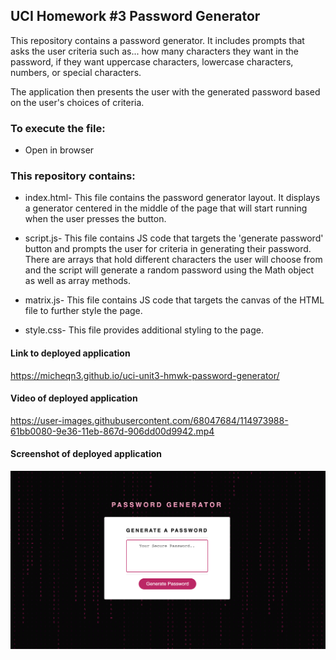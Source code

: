## UCI Homework #3 Password Generator

This repository contains a password generator. It includes prompts that asks the user criteria such as...
how many characters they want in the password, if they want uppercase characters, lowercase characters, numbers,
or special characters. 

The application then presents the user with the generated password based on the user's choices of criteria. 

### To execute the file: 
- Open in browser

### This repository contains: 

  - index.html- This file contains the password generator layout. It displays a generator centered in the middle of the page that will
  start running when the user presses the button.

  - script.js- This file contains JS code that targets the 'generate password' button and prompts the user for criteria in generating their 
  password. There are arrays that hold different characters the user will choose from and the script will generate a random password using the Math object as well
  as array methods.
  
  - matrix.js- This file contains JS code that targets the canvas of the HTML file to further style the page.

  - style.css- This file provides additional styling to the page.
  

#### Link to deployed application

https://micheqn3.github.io/uci-unit3-hmwk-password-generator/

#### Video of deployed application 

https://user-images.githubusercontent.com/68047684/114973988-61bb0080-9e36-11eb-867d-906dd00d9942.mp4

#### Screenshot of deployed application 

![Screenshot](/Assets/pwd-generator-screenshot.png)
